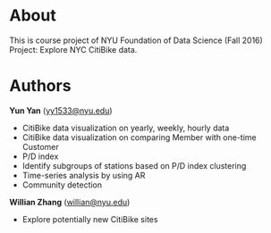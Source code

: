 # About

This is course project of NYU Foundation of Data Science (Fall 2016) Project: Explore NYC CitiBike data.

# Authors

**Yun Yan** (yy1533@nyu.edu)

- CitiBike data visualization on yearly, weekly, hourly data
- CitiBike data visualization on comparing Member with one-time Customer
- P/D index
- Identify subgroups of stations based on P/D index clustering
- Time-series analysis by using AR
- Community detection

**Willian Zhang** (willian@nyu.edu)

- Explore potentially new CitiBike sites


